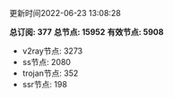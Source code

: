 更新时间2022-06-23 13:08:28

**总订阅: 377**
**总节点: 15952**
**有效节点: 5908**
- v2ray节点: 3273
- ss节点: 2080
- trojan节点: 352
- ssr节点: 198
